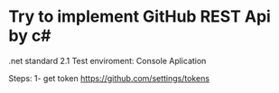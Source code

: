 # Try to implement GitHub REST Api by c#
.net standard 2.1
Test enviroment: Console Aplication 

Steps:
1- get token https://github.com/settings/tokens